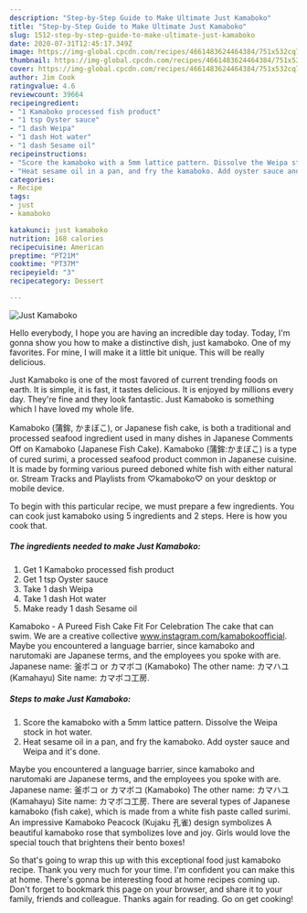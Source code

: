 ```yaml
---
description: "Step-by-Step Guide to Make Ultimate Just Kamaboko"
title: "Step-by-Step Guide to Make Ultimate Just Kamaboko"
slug: 1512-step-by-step-guide-to-make-ultimate-just-kamaboko
date: 2020-07-31T12:45:17.349Z
image: https://img-global.cpcdn.com/recipes/4661483624464384/751x532cq70/just-kamaboko-recipe-main-photo.jpg
thumbnail: https://img-global.cpcdn.com/recipes/4661483624464384/751x532cq70/just-kamaboko-recipe-main-photo.jpg
cover: https://img-global.cpcdn.com/recipes/4661483624464384/751x532cq70/just-kamaboko-recipe-main-photo.jpg
author: Jim Cook
ratingvalue: 4.6
reviewcount: 39664
recipeingredient:
- "1 Kamaboko processed fish product"
- "1 tsp Oyster sauce"
- "1 dash Weipa"
- "1 dash Hot water"
- "1 dash Sesame oil"
recipeinstructions:
- "Score the kamaboko with a 5mm lattice pattern. Dissolve the Weipa stock in hot water."
- "Heat sesame oil in a pan, and fry the kamaboko. Add oyster sauce and Weipa and it&#39;s done."
categories:
- Recipe
tags:
- just
- kamaboko

katakunci: just kamaboko 
nutrition: 168 calories
recipecuisine: American
preptime: "PT21M"
cooktime: "PT37M"
recipeyield: "3"
recipecategory: Dessert

---
```



![Just Kamaboko](https://img-global.cpcdn.com/recipes/4661483624464384/751x532cq70/just-kamaboko-recipe-main-photo.jpg)

Hello everybody, I hope you are having an incredible day today. Today, I'm gonna show you how to make a distinctive dish, just kamaboko. One of my favorites. For mine, I will make it a little bit unique. This will be really delicious.

Just Kamaboko is one of the most favored of current trending foods on earth. It is simple, it is fast, it tastes delicious. It is enjoyed by millions every day. They're fine and they look fantastic. Just Kamaboko is something which I have loved my whole life.

Kamaboko (蒲鉾, かまぼこ), or Japanese fish cake, is both a traditional and processed seafood ingredient used in many dishes in Japanese Comments Off on Kamaboko (Japanese Fish Cake). Kamaboko (蒲鉾:かまぼこ) is a type of cured surimi, a processed seafood product common in Japanese cuisine. It is made by forming various pureed deboned white fish with either natural or. Stream Tracks and Playlists from ♡kamaboko♡ on your desktop or mobile device.


To begin with this particular recipe, we must prepare a few ingredients. You can cook just kamaboko using 5 ingredients and 2 steps. Here is how you cook that.

<!--inarticleads1-->

##### The ingredients needed to make Just Kamaboko:

1. Get 1 Kamaboko processed fish product
1. Get 1 tsp Oyster sauce
1. Take 1 dash Weipa
1. Take 1 dash Hot water
1. Make ready 1 dash Sesame oil


Kamaboko - A Pureed Fish Cake Fit For Celebration The cake that can swim. We are a creative collective www.instagram.com/kamabokoofficial. Maybe you encountered a language barrier, since kamaboko and narutomaki are Japanese terms, and the employees you spoke with are. Japanese name: 釜ボコ or カマボコ (Kamaboko) The other name: カマハユ (Kamahayu) Site name: カマボコ工房. 

<!--inarticleads2-->

##### Steps to make Just Kamaboko:

1. Score the kamaboko with a 5mm lattice pattern. Dissolve the Weipa stock in hot water.
1. Heat sesame oil in a pan, and fry the kamaboko. Add oyster sauce and Weipa and it&#39;s done.


Maybe you encountered a language barrier, since kamaboko and narutomaki are Japanese terms, and the employees you spoke with are. Japanese name: 釜ボコ or カマボコ (Kamaboko) The other name: カマハユ (Kamahayu) Site name: カマボコ工房. There are several types of Japanese kamaboko (fish cake), which is made from a white fish paste called surimi. An impressive Kamaboko Peacock (Kujaku 孔雀) design symbolizes A beautiful kamaboko rose that symbolizes love and joy. Girls would love the special touch that brightens their bento boxes! 

So that's going to wrap this up with this exceptional food just kamaboko recipe. Thank you very much for your time. I'm confident you can make this at home. There's gonna be interesting food at home recipes coming up. Don't forget to bookmark this page on your browser, and share it to your family, friends and colleague. Thanks again for reading. Go on get cooking!
